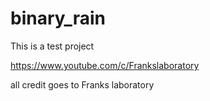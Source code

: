 # binary_rain

This is a test project

https://www.youtube.com/c/Frankslaboratory

all credit goes to Franks laboratory